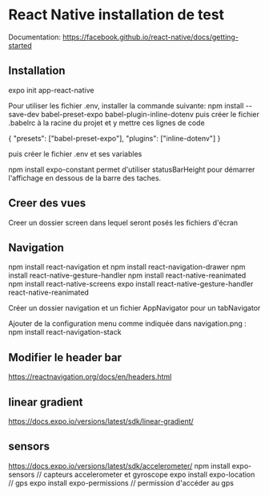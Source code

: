 # React Native installation de test

Documentation:
https://facebook.github.io/react-native/docs/getting-started

## Installation

expo init app-react-native

Pour utiliser les fichier .env, installer la commande suivante:
npm install --save-dev babel-preset-expo babel-plugin-inline-dotenv
puis créer le fichier .babelrc à la racine du projet et y mettre ces lignes de code

{
  "presets": ["babel-preset-expo"],
  "plugins": ["inline-dotenv"]
}

puis créer le fichier .env et ses variables

npm install expo-constant
permet d'utiliser statusBarHeight pour démarrer l'affichage en dessous de la barre des taches.

## Creer des vues
Creer un dossier screen dans lequel seront posés les fichiers d'écran

## Navigation
npm install react-navigation et npm install react-navigation-drawer
npm install react-native-gesture-handler
npm install react-native-reanimated
npm install react-native-screens
expo install react-native-gesture-handler react-native-reanimated

Créer un dossier navigation et un fichier AppNavigator
pour un tabNavigator

Ajouter de la configuration menu comme indiquée dans navigation.png :
npm install react-navigation-stack

## Modifier le header bar
https://reactnavigation.org/docs/en/headers.html


## linear gradient
https://docs.expo.io/versions/latest/sdk/linear-gradient/

## sensors
https://docs.expo.io/versions/latest/sdk/accelerometer/
npm install expo-sensors // capteurs accelerometer et gyroscope
expo install expo-location // gps
expo install expo-permissions // permission d'accéder au gps

